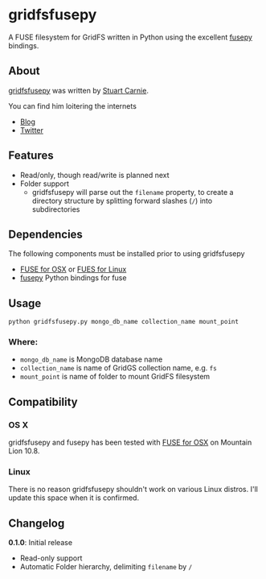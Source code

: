 gridfsfusepy
============
A FUSE filesystem for GridFS written in Python using the excellent [fusepy](https://github.com/terencehonles/fusepy) 
bindings.

About
-----
[gridfsfusepy](http://github.com/scarnie/gridfsfusepy) was written by [Stuart Carnie](http://github/scarnie).  

You can find him loitering the internets

* [Blog](http://aussiebloke.blogspot.com)
* [Twitter](http://twitter.com/stuartcarnie)

Features
--------
* Read/only, though read/write is planned next
* Folder support
  * gridfsfusepy will parse out the `filename` property, to create a directory structure by splitting forward slashes (`/`) 
    into subdirectories

Dependencies
------------
The following components must be installed prior to using gridfsfusepy

* [FUSE for OSX](http://osxfuse.github.com/) or [FUES for Linux](http://fuse.sourceforge.net/)
* [fusepy](https://github.com/terencehonles/fusepy) Python bindings for fuse

Usage
-----
    python gridfsfusepy.py mongo_db_name collection_name mount_point
	
### Where:
* `mongo_db_name` is MongoDB database name
* `collection_name` is name of GridGS collection name, e.g. `fs`
* `mount_point` is name of folder to mount GridFS filesystem

Compatibility
-------------

### OS X
gridfsfusepy and fusepy has been tested with [FUSE for OSX](http://osxfuse.github.com/) on Mountain Lion 10.8.

### Linux
There is no reason gridfsfusepy shouldn't work on various Linux distros.  I'll update this space when it is confirmed.

Changelog
---------

**0.1.0**: Initial release

* Read-only support
* Automatic Folder hierarchy, delimiting `filename` by `/`